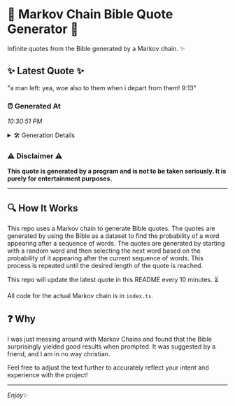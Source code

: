 # 📖 Markov Chain Bible Quote Generator 📖

Infinite quotes from the Bible generated by a Markov chain. ✨

## ✨ Latest Quote ✨
"a man left: yea, woe also to them when i depart from them! 9:13"

### ⏰ Generated At
*10:30:51 PM*

<details>
    <summary>🛠️ Generation Details</summary>
    <p>
        <strong>🌱 Seed:</strong> a<br>
        <strong>🔄 Iterations:</strong> 13<br>
        <strong>📜 Context History:</strong><br>[ a ]: man<br>[ a, man ]: left:<br>[ a, man, left: ]: yea,<br>[ a, man, left:, yea, ]: woe<br>[ a, man, left:, yea,, woe ]: also<br>[ a, man, left:, yea,, woe, also ]: to<br>[ man, left:, yea,, woe, also, to ]: them<br>[ left:, yea,, woe, also, to, them ]: when<br>[ yea,, woe, also, to, them, when ]: i<br>[ woe, also, to, them, when, i ]: depart<br>[ also, to, them, when, i, depart ]: from<br>[ to, them, when, i, depart, from ]: them!<br>[ them, when, i, depart, from, them! ]: 9:13<br>
    </p>
</details>

### ⚠️ Disclaimer ⚠️
**This quote is generated by a program and is not to be taken seriously. It is purely for entertainment purposes.**

---

## 🔍 How It Works

This repo uses a Markov chain to generate Bible quotes. The quotes are generated by using the Bible as a dataset to find the probability of a word appearing after a sequence of words. The quotes are generated by starting with a random word and then selecting the next word based on the probability of it appearing after the current sequence of words. This process is repeated until the desired length of the quote is reached.

This repo will update the latest quote in this README every 10 minutes. ⏳

All code for the actual Markov chain is in `index.ts`.

## ❓ Why

I was just messing around with Markov Chains and found that the Bible surprisingly yielded good results when prompted. 
It was suggested by a friend, and I am in no way christian.

Feel free to adjust the text further to accurately reflect your intent and experience with the project!

---

*Enjoy*✨
